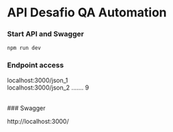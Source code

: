 # API Desafio QA Automation

### Start API and Swagger
```
npm run dev
```

### Endpoint access

localhost:3000/json_1
<br>
localhost:3000/json_2 ....... 9

<br>
### Swagger

http://localhost:3000/